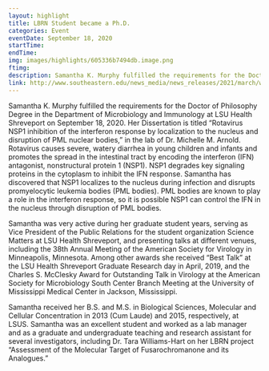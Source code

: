 ```yaml
---
layout: highlight
title: LBRN Student became a Ph.D.
categories: Event
eventDate: September 18, 2020
startTime:
endTime:
img: images/highlights/605336b7494db.image.png
ftimg:
description: Samantha K. Murphy fulfilled the requirements for the Doctor of Philosophy Degree in the Department of Microbiology and Immunology at LSU Health Shreveport on September 18, 2020.
link: http://www.southeastern.edu/news_media/news_releases/2021/march/wright_nsf_grant.html
---
```

Samantha K. Murphy fulfilled the requirements for the Doctor of Philosophy Degree in the Department of Microbiology and Immunology at LSU Health Shreveport on September 18, 2020. Her Dissertation is titled “Rotavirus NSP1 inhibition of the interferon response by localization to the nucleus and disruption of PML nuclear bodies,” in the lab of Dr. Michelle M.  Arnold. Rotavirus causes severe, watery diarrhea in young children and infants and promotes the spread in the intestinal tract by encoding the interferon (IFN) antagonist, nonstructural protein 1 (NSP1). NSP1 degrades key signaling proteins in the cytoplasm to inhibit the IFN response. Samantha has discovered that NSP1 localizes to the nucleus during infection and disrupts promyelocytic leukemia bodies (PML bodies). PML bodies are known to play a role in the interferon response, so it is possible NSP1 can control the IFN in the nucleus through disruption of PML bodies.

Samantha was very active during her graduate student years, serving as Vice President of the Public Relations for the student organization Science Matters at LSU Health Shreveport, and presenting talks at different venues, including the 38th Annual Meeting of the American Society for Virology in Minneapolis, Minnesota. Among other awards she received “Best Talk” at the LSU Health Shreveport Graduate Research day in April, 2019, and the Charles S. McClesky Award for Outstanding Talk in Virology at the American Society for Microbiology South Center Branch Meeting at the University of Mississippi Medical Center in Jackson, Mississippi.      

Samantha received her B.S. and M.S. in Biological Sciences, Molecular and Cellular Concentration in 2013 (Cum Laude) and 2015, respectively, at LSUS. Samantha was an excellent student and worked as a lab manager and as a graduate and undergraduate teaching and research assistant for several investigators, including Dr. Tara Williams-Hart on her LBRN project “Assessment of the Molecular Target of Fusarochromanone and its Analogues.”

